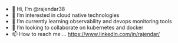 - 👋 Hi, I’m @rajendar38
- 👀 I’m interested in cloud native technologies
- 🌱 I’m currently learning observability and devops monitoring tools
- 💞️ I’m looking to collaborate on kubernetes and docker 
- 📫 How to reach me ...
    https://www.linkedin.com/in/rajendar/

<!---
rajendar38/rajendar38 is a ✨ special ✨ repository because its `README.md` (this file) appears on your GitHub profile.
You can click the Preview link to take a look at your changes.
--->
